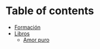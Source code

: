 # Table of contents

* [Formación](README.md)
* [Libros](libros/README.md)
  * [Amor puro](libros/amor-puro.md)

